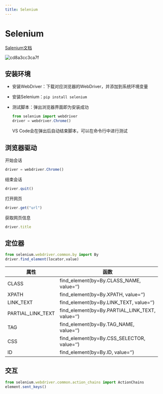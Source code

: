 ```yaml
---
title: Selenium
---
```


# Selenium

[Salenium文档](https://www.selenium.dev/)

![cd8a3cc3ca7f](/img/cd8a3cc3ca7f)

## 安装环境

- 安装WebDriver：下载对应浏览器的WebDriver，并添加到系统环境变量

- 安装Selenium：`pip install selenium`

- 测试脚本：弹出浏览器界面即为安装成功
    ```javascript
    from selenium import webdriver
    driver = webdriver.Chrome()
    ```

    VS Code会在弹出后自动结束脚本，可以在命令行中进行测试


## 浏览器驱动

开始会话

```javascript
driver = webdriver.Chrome()
```

结束会话

```javascript
driver.quit()
```

打开网页

```javascript
driver.get("url")
```

获取网页信息

```javascript
driver.title
```

## 定位器

```javascript
from selenium.webdriver.common.by import By
driver.find_element(locator,value)
```

| **属性** | **函数** |
| --- | --- |
| CLASS | find_element(by=By.CLASS_NAME, value=‘’) |
| XPATH | find_element(by=By.XPATH, value=‘’) |
| LINK_TEXT | find_element(by=By.LINK_TEXT, value=‘’) |
| PARTIAL_LINK_TEXT | find_element(by=By.PARTIAL_LINK_TEXT, value=‘’) |
| TAG | find_element(by=By.TAG_NAME, value=‘’) |
| CSS | find_element(by=By.CSS_SELECTOR, value=‘’) |
| ID | find_element(by=By.ID, value=‘’) |

## 交互

```javascript
from selenium.webdriver.common.action_chains import ActionChains
element.sent_keys()
```



